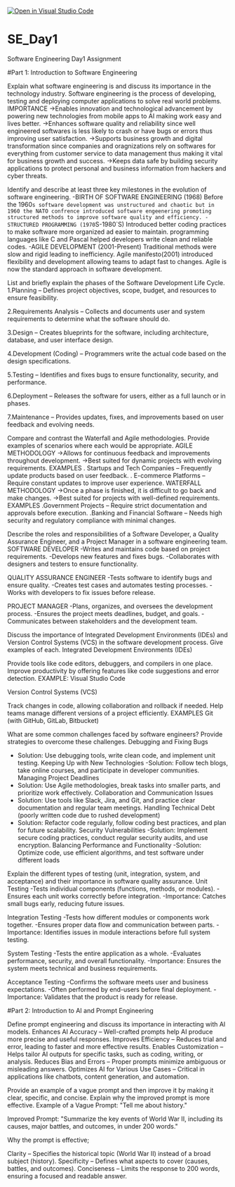 [![Open in Visual Studio Code](https://classroom.github.com/assets/open-in-vscode-2e0aaae1b6195c2367325f4f02e2d04e9abb55f0b24a779b69b11b9e10269abc.svg)](https://classroom.github.com/online_ide?assignment_repo_id=18487494&assignment_repo_type=AssignmentRepo)
# SE_Day1
Software Engineering Day1 Assignment

#Part 1: Introduction to Software Engineering

Explain what software engineering is and discuss its importance in the technology industry.
Software engineering is the process of developing, testing and deploying computer applications to solve real world problems. 
IMPORTANCE
->Enables innovation and technological advancement by powering new technologies from mobile apps to AI making work easy and lives better.
->Enhances software quality and reliability since well engineered softwares is less likely to crash or have bugs or errors thus improving user satisfaction.
->Supports business growth and digital transformation since companies and oragnizations rely on softwares for everything from customer service to data management thus making it vital for business growth and success.
->Keeps data safe by building security applications to protect personal and business information from hackers and cyber threats.

Identify and describe at least three key milestones in the evolution of software engineering.
-BIRTH OF SOFTWARE ENGINEERING (1968)
Before the 1960`s software development was unstructured and chaotic but in 1960 the NATO confrence introduced software engeenering promoting structured methods to improve software quality and efficiency.
-STRUCTURED PROGRAMMING (1970`S-1980`S)
Introduced better coding practices to make software more organized ad easier to maintain.
programming languages like C and Pascal helped developers write clean and reliable codes.
-AGILE DEVELOPMENT (2001-Present)
Traditional methods were slow and rigid leading to inefficiency.
Agile manifesto(2001) introduced flexibility and development allowing teams to adapt fast to changes.
Agile is now the standard approach in software development.

List and briefly explain the phases of the Software Development Life Cycle.
1.Planning – Defines project objectives, scope, budget, and resources to ensure feasibility.

2.Requirements Analysis – Collects and documents user and system requirements to determine what the software should do.

3.Design – Creates blueprints for the software, including architecture, database, and user interface design.

4.Development (Coding) – Programmers write the actual code based on the design specifications.

5.Testing – Identifies and fixes bugs to ensure functionality, security, and performance.

6.Deployment – Releases the software for users, either as a full launch or in phases.

7.Maintenance – Provides updates, fixes, and improvements based on user feedback and evolving needs.


Compare and contrast the Waterfall and Agile methodologies. Provide examples of scenarios where each would be appropriate.
AGILE METHODOLOGY
->Allows for continuous feedback and improvements throughout development.
->Best suited for dynamic projects with evolving requirements.
EXAMPLES
. Startups and Tech Companies – Frequently update products based on user feedback.
. E-commerce Platforms – Require constant updates to improve user experience.
WATERFALL METHODOLOGY
->Once a phase is finished, it is difficult to go back and make changes.
->Best suited for projects with well-defined requirements.
EXAMPLES
.Government Projects – Require strict documentation and approvals before execution.
.Banking and Financial Software – Needs high security and regulatory compliance with minimal changes.

Describe the roles and responsibilities of a Software Developer, a Quality Assurance Engineer, and a Project Manager in a software engineering team.
SOFTWARE DEVELOPER
-Writes and maintains code based on project requirements.
-Develops new features and fixes bugs.
-Collaborates with designers and testers to ensure functionality.

QUALITY ASSURANCE ENGINEER
-Tests software to identify bugs and ensure quality.
-Creates test cases and automates testing processes.
-Works with developers to fix issues before release.

PROJECT MANAGER
-Plans, organizes, and oversees the development process.
-Ensures the project meets deadlines, budget, and goals.
-Communicates between stakeholders and the development team.

Discuss the importance of Integrated Development Environments (IDEs) and Version Control Systems (VCS) in the software development process. Give examples of each.
Integrated Development Environments (IDEs)

Provide tools like code editors, debuggers, and compilers in one place.
Improve productivity by offering features like code suggestions and error detection.
EXAMPLE: Visual Studio Code

Version Control Systems (VCS)

Track changes in code, allowing collaboration and rollback if needed.
Help teams manage different versions of a project efficiently.
EXAMPLES Git (with GitHub, GitLab, Bitbucket)

What are some common challenges faced by software engineers? Provide strategies to overcome these challenges.
Debugging and Fixing Bugs
- Solution: Use debugging tools, write clean code, and implement unit testing.
Keeping Up with New Technologies
-Solution: Follow tech blogs, take online courses, and participate in developer communities.
Managing Project Deadlines
- Solution: Use Agile methodologies, break tasks into smaller parts, and prioritize work effectively.
Collaboration and Communication Issues
- Solution: Use tools like Slack, Jira, and Git, and practice clear documentation and regular team meetings.
Handling Technical Debt (poorly written code due to rushed development)
- Solution: Refactor code regularly, follow coding best practices, and plan for future scalability.
Security Vulnerabilities
-Solution: Implement secure coding practices, conduct regular security audits, and use encryption.
Balancing Performance and Functionality
-Solution: Optimize code, use efficient algorithms, and test software under different loads

Explain the different types of testing (unit, integration, system, and acceptance) and their importance in software quality assurance.
Unit Testing
-Tests individual components (functions, methods, or modules).
-Ensures each unit works correctly before integration.
-Importance: Catches small bugs early, reducing future issues.

Integration Testing
-Tests how different modules or components work together.
-Ensures proper data flow and communication between parts.
-Importance: Identifies issues in module interactions before full system testing.

System Testing
-Tests the entire application as a whole.
-Evaluates performance, security, and overall functionality.
-Importance: Ensures the system meets technical and business requirements.

Acceptance Testing
-Confirms the software meets user and business expectations.
-Often performed by end-users before final deployment.
-Importance: Validates that the product is ready for release.

#Part 2: Introduction to AI and Prompt Engineering


Define prompt engineering and discuss its importance in interacting with AI models.
Enhances AI Accuracy – Well-crafted prompts help AI produce more precise and useful responses.
Improves Efficiency – Reduces trial and error, leading to faster and more effective results.
Enables Customization – Helps tailor AI outputs for specific tasks, such as coding, writing, or analysis.
Reduces Bias and Errors – Proper prompts minimize ambiguous or misleading answers.
Optimizes AI for Various Use Cases – Critical in applications like chatbots, content generation, and automation.

Provide an example of a vague prompt and then improve it by making it clear, specific, and concise. Explain why the improved prompt is more effective.
Example of a Vague Prompt:
 "Tell me about history."

Improved Prompt:
"Summarize the key events of World War II, including its causes, major battles, and outcomes, in under 200 words."

Why the prompt is effective;

Clarity – Specifies the historical topic (World War II) instead of a broad subject (history).
Specificity – Defines what aspects to cover (causes, battles, and outcomes).
Conciseness – Limits the response to 200 words, ensuring a focused and readable answer.
